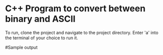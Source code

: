 # C++ Program to convert between binary and ASCII
To run, clone the project and navigate to the project directory. Enter 'a' into the terminal of your choice to run it.

#Sample output
